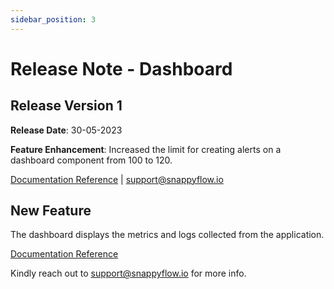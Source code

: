 ```yaml
---
sidebar_position: 3 
---
```

# Release Note - Dashboard

## Release Version 1

**Release Date**: 30-05-2023

**Feature Enhancement**: Increased the limit for creating alerts on a dashboard component from 100 to 120.

[Documentation Reference](/docs/category/dashboards) | [support@snappyflow.io](mailto:support@snappyflow.io) 

## New Feature

The dashboard displays the metrics and logs collected from the application.

[Documentation Reference](docs/category/dashboards)

Kindly reach out to [support@snappyflow.io](mailto:support@snappyflow.io) for more info.
